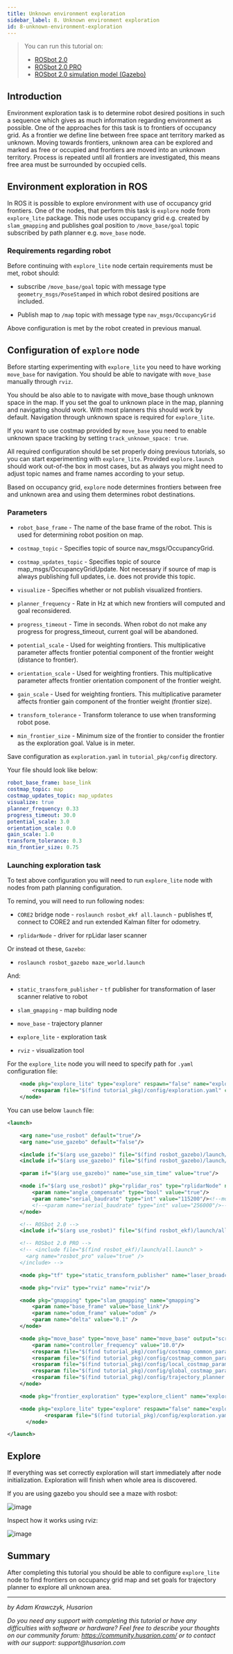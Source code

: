 ```yaml
---
title: Unknown environment exploration
sidebar_label: 8. Unknown environment exploration
id: 8-unknown-environment-exploration
---
```


> You can run this tutorial on:
>
> - [ROSbot 2.0](https://store.husarion.com/products/rosbot)
> - [ROSbot 2.0 PRO](https://store.husarion.com/collections/dev-kits/products/rosbot-pro)
> - [ROSbot 2.0 simulation model (Gazebo)](https://github.com/husarion/rosbot_description)

## Introduction

Environment exploration task is to determine robot desired positions in
such a sequence which gives as much information regarding environment as
possible. One of the approaches for this task is to frontiers of
occupancy grid. As a frontier we define line between free space ant
territory marked as unknown. Moving towards frontiers, unknown area can
be explored and marked as free or occupied and frontiers are moved into
an unknown territory. Process is repeated until all frontiers are
investigated, this means free area must be surrounded by occupied cells.


## Environment exploration in ROS

In ROS it is possible to explore environment with use of occupancy grid
frontiers. One of the nodes, that perform this task is `explore`
node from `explore_lite` package. This node uses occupancy grid
e.g. created by `slam_gmapping` and publishes goal position to
`/move_base/goal` topic subscribed by path planner e.g. `move_base`
node.

### Requirements regarding robot

Before continuing with `explore_lite` node certain requirements must
be met, robot should:

- subscribe `/move_base/goal` topic with message type
  `geometry_msgs/PoseStamped` in which robot desired positions are
  included.

- Publish map to `/map` topic with message type
  `nav_msgs/OccupancyGrid`

Above configuration is met by the robot created in previous manual.

## Configuration of `explore` node

Before starting experimenting with `explore_lite` you need to have working `move_base` for navigation. You should be able to navigate with `move_base` manually through `rviz`.

You should be also able to to navigate with move_base though unknown space in the map. If you set the goal to unknown place in the map, planning and navigating should work. With most planners this should work by default. Navigation through unknown space is required for `explore_lite`.

If you want to use costmap provided by `move_base` you need to enable unknown space tracking by setting `track_unknown_space: true`.

All required configuration should be set properly doing previous tutorials, so you can start experimenting with `explore_lite`. Provided `explore.launch` should work out-of-the box in most cases, but as always you might need to adjust topic names and frame names according to your setup.


Based on occupancy grid, `explore` node determines frontiers
between free and unknown area and using them determines robot
destinations.


### Parameters 
- `robot_base_frame` - The name of the base frame of the robot. This is used for determining robot position on map.

- `costmap_topic` - Specifies topic of source nav_msgs/OccupancyGrid.

- `costmap_updates_topic` - Specifies topic of source map_msgs/OccupancyGridUpdate. Not necessary if source of map is always publishing full updates, i.e. does not provide this topic. 

- `visualize` - Specifies whether or not publish visualized frontiers. 

- `planner_frequency` - Rate in Hz at which new frontiers will computed and goal reconsidered. 

- `progress_timeout` - Time in seconds. When robot do not make any progress for progress_timeout, current goal will be abandoned. 

- `potential_scale` - Used for weighting frontiers. This multiplicative parameter affects frontier potential component of the frontier weight (distance to frontier). 

- `orientation_scale` - Used for weighting frontiers. This multiplicative parameter affects frontier orientation component of the frontier weight.

- `gain_scale` - Used for weighting frontiers. This multiplicative parameter affects frontier gain component of the frontier weight (frontier size). 

- `transform_tolerance` - Transform tolerance to use when transforming robot pose. 

- `min_frontier_size` - Minimum size of the frontier to consider the frontier as the exploration goal. Value is in meter.



Save configuration as `exploration.yaml` in `tutorial_pkg/config` directory.

Your file should look like below:

```yaml
robot_base_frame: base_link
costmap_topic: map
costmap_updates_topic: map_updates
visualize: true
planner_frequency: 0.33
progress_timeout: 30.0
potential_scale: 3.0
orientation_scale: 0.0
gain_scale: 1.0
transform_tolerance: 0.3
min_frontier_size: 0.75

```

### Launching exploration task

To test above configuration you will need to run `explore_lite` node
with nodes from path planning configuration.

To remind, you will need to run following nodes:

- `CORE2` bridge node -
  `roslaunch rosbot_ekf all.launch` - publishes tf, connect to CORE2 and run extended Kalman filter for odometry.

- `rplidarNode` - driver for rpLidar laser scanner

Or instead ot these, `Gazebo`:

- `roslaunch rosbot_gazebo maze_world.launch`

And:

- `static_transform_publisher` - `tf` publisher for transformation of
  laser scanner relative to robot

- `slam_gmapping` - map building node

- `move_base` - trajectory planner

- `explore_lite` - exploration task

- `rviz` - visualization tool

For the `explore_lite` node you will need to specify path for `.yaml` configuration file:

```xml
	<node pkg="explore_lite" type="explore" respawn="false" name="explore" output="screen">
		<rosparam file="$(find tutorial_pkg)/config/exploration.yaml" command="load" />
	</node>
```


You can use below `launch` file:

```xml
<launch>

    <arg name="use_rosbot" default="true"/>
    <arg name="use_gazebo" default="false"/>

    <include if="$(arg use_gazebo)" file="$(find rosbot_gazebo)/launch/maze_world.launch"/>
    <include if="$(arg use_gazebo)" file="$(find rosbot_gazebo)/launch/rosbot.launch"/>

    <param if="$(arg use_gazebo)" name="use_sim_time" value="true"/>

    <node if="$(arg use_rosbot)" pkg="rplidar_ros" type="rplidarNode" name="rplidar">
        <param name="angle_compensate" type="bool" value="true"/>
        <param name="serial_baudrate" type="int" value="115200"/><!--model A2 (ROSbot 2.0) -->
        <!--<param name="serial_baudrate" type="int" value="256000"/>--><!-- model A3 (ROSbot 2.0 PRO) -->
    </node>

    <!-- ROSbot 2.0 -->
    <include if="$(arg use_rosbot)" file="$(find rosbot_ekf)/launch/all.launch"/>

    <!-- ROSbot 2.0 PRO -->
    <!-- <include file="$(find rosbot_ekf)/launch/all.launch" >
      <arg name="rosbot_pro" value="true" />
    </include> -->

    <node pkg="tf" type="static_transform_publisher" name="laser_broadcaster" args="0 0 0 3.14 0 0 base_link laser_frame 100" />

    <node pkg="rviz" type="rviz" name="rviz"/>

    <node pkg="gmapping" type="slam_gmapping" name="gmapping">
        <param name="base_frame" value="base_link"/>
        <param name="odom_frame" value="odom" />
        <param name="delta" value="0.1" />
    </node>

    <node pkg="move_base" type="move_base" name="move_base" output="screen">
        <param name="controller_frequency" value="10.0"/>
        <rosparam file="$(find tutorial_pkg)/config/costmap_common_params.yaml" command="load" ns="global_costmap" />
        <rosparam file="$(find tutorial_pkg)/config/costmap_common_params.yaml" command="load" ns="local_costmap" />
        <rosparam file="$(find tutorial_pkg)/config/local_costmap_params.yaml" command="load" />
        <rosparam file="$(find tutorial_pkg)/config/global_costmap_params.yaml" command="load" />
        <rosparam file="$(find tutorial_pkg)/config/trajectory_planner.yaml" command="load" />
    </node>

    <node pkg="frontier_exploration" type="explore_client" name="explore_client" output="screen"/>

    <node pkg="explore_lite" type="explore" respawn="false" name="explore" output="screen">
		    <rosparam file="$(find tutorial_pkg)/config/exploration.yaml" command="load" />
	  </node>

</launch>
```

## Explore

If everything was set correctly exploration will start immediately after node initialization. Exploration will finish when whole area is discovered. 

If you are using gazebo you should see a maze with rosbot:

![image](/docs/assets/img/ros/man-8-gazebo.png)

Inspect how it works using rviz:

![image](/docs/assets/img/ros/man-8-rviz.png)


## Summary

After completing this tutorial you should be able to configure
`explore_lite` node to find frontiers on occupancy grid map and set
goals for trajectory planner to explore all unknown area.

---

_by Adam Krawczyk, Husarion_

_Do you need any support with completing this tutorial or have any difficulties with software or hardware? Feel free to describe your thoughts on our community forum: https://community.husarion.com/ or to contact with our support: support@husarion.com_

